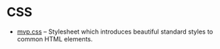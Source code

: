 # CSS

* [mvp.css](https://andybrewer.github.io/mvp/) – Stylesheet which introduces beautiful standard styles to common HTML elements.

